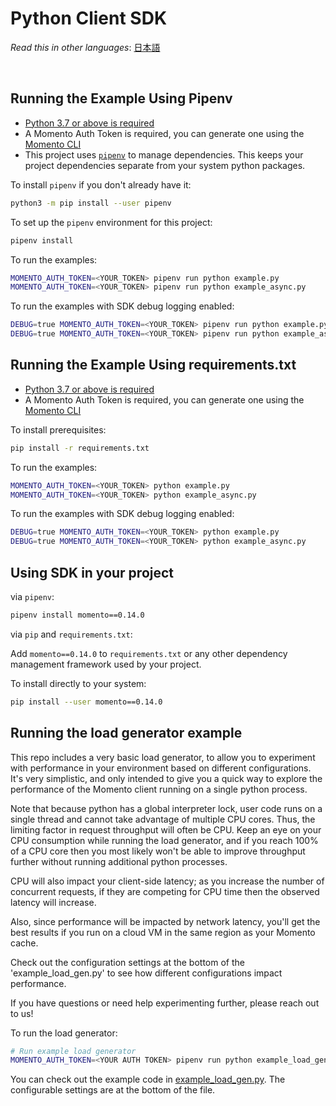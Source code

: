 # Python Client SDK

_Read this in other languages_: [日本語](README.ja.md)

<br>

## Running the Example Using Pipenv

- [Python 3.7 or above is required](https://www.python.org/downloads/)
- A Momento Auth Token is required, you can generate one using the [Momento CLI](https://github.com/momentohq/momento-cli)
- This project uses [`pipenv`](https://packaging.python.org/en/latest/tutorials/managing-dependencies/) to manage dependencies.  This keeps your project dependencies separate from your system python packages.

To install `pipenv` if you don't already have it:

```bash
python3 -m pip install --user pipenv
```

To set up the `pipenv` environment for this project:

```bash
pipenv install
```

To run the examples:

```bash
MOMENTO_AUTH_TOKEN=<YOUR_TOKEN> pipenv run python example.py
MOMENTO_AUTH_TOKEN=<YOUR_TOKEN> pipenv run python example_async.py
```

To run the examples with SDK debug logging enabled:

```bash
DEBUG=true MOMENTO_AUTH_TOKEN=<YOUR_TOKEN> pipenv run python example.py
DEBUG=true MOMENTO_AUTH_TOKEN=<YOUR_TOKEN> pipenv run python example_async.py
```

## Running the Example Using requirements.txt

- [Python 3.7 or above is required](https://www.python.org/downloads/)
- A Momento Auth Token is required, you can generate one using the [Momento CLI](https://github.com/momentohq/momento-cli)

To install prerequisites:

```bash
pip install -r requirements.txt
```

To run the examples:

```bash
MOMENTO_AUTH_TOKEN=<YOUR_TOKEN> python example.py
MOMENTO_AUTH_TOKEN=<YOUR_TOKEN> python example_async.py
```

To run the examples with SDK debug logging enabled:

```bash
DEBUG=true MOMENTO_AUTH_TOKEN=<YOUR_TOKEN> python example.py
DEBUG=true MOMENTO_AUTH_TOKEN=<YOUR_TOKEN> python example_async.py
```

## Using SDK in your project

via `pipenv`:

```bash
pipenv install momento==0.14.0
```

via `pip` and `requirements.txt`:

Add `momento==0.14.0` to `requirements.txt` or any other dependency management framework used by your project.

To install directly to your system:

```bash
pip install --user momento==0.14.0
```

## Running the load generator example

This repo includes a very basic load generator, to allow you to experiment
with performance in your environment based on different configurations.  It's
very simplistic, and only intended to give you a quick way to explore the
performance of the Momento client running on a single python process.

Note that because python has a global interpreter lock, user code runs on
a single thread and cannot take advantage of multiple CPU cores.  Thus, the
limiting factor in request throughput will often be CPU.  Keep an eye on your CPU
consumption while running the load generator, and if you reach 100%
of a CPU core then you most likely won't be able to improve throughput further
without running additional python processes.

CPU will also impact your client-side latency; as you increase the number of
concurrent requests, if they are competing for CPU time then the observed
latency will increase.

Also, since performance will be impacted by network latency, you'll get the best
results if you run on a cloud VM in the same region as your Momento cache.

Check out the configuration settings at the bottom of the 'example_load_gen.py' to
see how different configurations impact performance.

If you have questions or need help experimenting further, please reach out to us!

To run the load generator:

```bash
# Run example load generator
MOMENTO_AUTH_TOKEN=<YOUR AUTH TOKEN> pipenv run python example_load_gen.py
```

You can check out the example code in [example_load_gen.py](example_load_gen.py).  The configurable
settings are at the bottom of the file.
